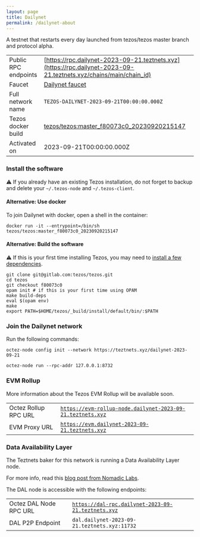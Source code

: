 ```yaml
---
layout: page
title: Dailynet
permalink: /dailynet-about
---
```


A testnet that restarts every day launched from tezos/tezos master branch and protocol alpha.

| | |
|-------|---------------------|
| Public RPC endpoints | [https://rpc.dailynet-2023-09-21.teztnets.xyz](https://rpc.dailynet-2023-09-21.teztnets.xyz/chains/main/chain_id)<br/> |
| Faucet | [Dailynet faucet](https://faucet.dailynet-2023-09-21.teztnets.xyz) |
| Full network name | `TEZOS-DAILYNET-2023-09-21T00:00:00.000Z` |
| Tezos docker build | [tezos/tezos:master_f80073c0_20230920215147](https://hub.docker.com/r/tezos/tezos/tags?page=1&ordering=last_updated&name=master_f80073c0_20230920215147) |
| Activated on | 2023-09-21T00:00:00.000Z |





### Install the software

⚠️  If you already have an existing Tezos installation, do not forget to backup and delete your `~/.tezos-node` and `~/.tezos-client`.



#### Alternative: Use docker

To join Dailynet with docker, open a shell in the container:

```
docker run -it --entrypoint=/bin/sh tezos/tezos:master_f80073c0_20230920215147
```

#### Alternative: Build the software

⚠️  If this is your first time installing Tezos, you may need to [install a few dependencies](https://tezos.gitlab.io/introduction/howtoget.html#setting-up-the-development-environment-from-scratch).

```
git clone git@gitlab.com:tezos/tezos.git
cd tezos
git checkout f80073c0
opam init # if this is your first time using OPAM
make build-deps
eval $(opam env)
make
export PATH=$HOME/tezos/_build/install/default/bin/:$PATH
```

### Join the Dailynet network

Run the following commands:

```
octez-node config init --network https://teztnets.xyz/dailynet-2023-09-21

octez-node run --rpc-addr 127.0.0.1:8732
```


### EVM Rollup

More information about the Tezos EVM Rollup will be available soon.

| | |
|-------|---------------------|
| Octez Rollup RPC URL | [`https://evm-rollup-node.dailynet-2023-09-21.teztnets.xyz`](https://evm-rollup-node.dailynet-2023-09-21.teztnets.xyz/global/block/head) |
| EVM Proxy URL | [`https://evm.dailynet-2023-09-21.teztnets.xyz`](https://evm.dailynet-2023-09-21.teztnets.xyz) |




### Data Availability Layer

The Teztnets baker for this network is running a Data Availability Layer node.

For more info, read this [blog post from Nomadic Labs](https://research-development.nomadic-labs.com/data-availability-layer-tezos.html).

The DAL node is accessible with the following endpoints:

| | |
|-------|---------------------|
| Octez DAL Node RPC URL | [`https://dal-rpc.dailynet-2023-09-21.teztnets.xyz`](https://dal-rpc.dailynet-2023-09-21.teztnets.xyz) |
| DAL P2P Endpoint | `dal.dailynet-2023-09-21.teztnets.xyz:11732` |




